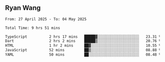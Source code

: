 ## Ryan Wang

<!--START_SECTION:waka-->

```txt
From: 27 April 2025 - To: 04 May 2025

Total Time: 9 hrs 51 mins

TypeScript          2 hrs 17 mins   █████▓░░░░░░░░░░░░░░░░░░░   23.31 %
Dart                2 hrs 2 mins    █████▒░░░░░░░░░░░░░░░░░░░   20.76 %
HTML                1 hr 2 mins     ██▓░░░░░░░░░░░░░░░░░░░░░░   10.55 %
JavaScript          52 mins         ██▒░░░░░░░░░░░░░░░░░░░░░░   08.88 %
YAML                50 mins         ██░░░░░░░░░░░░░░░░░░░░░░░   08.48 %
```

<!--END_SECTION:waka-->
